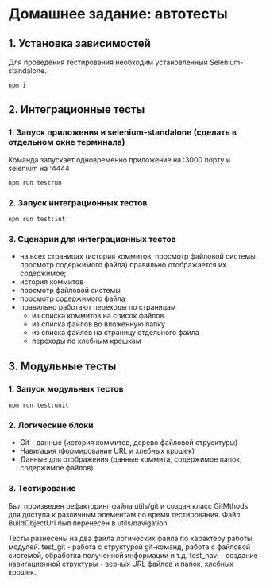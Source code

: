 # Домашнее задание: автотесты

## 1. Установка зависимостей 
Для проведения тестирования необходим установленный Selenium-standalone.
```
npm i
```

## 2. Интеграционные тесты

### 1. Запуск приложения и selenium-standalone (сделать в отдельном окне терминала)
Команда запускает одновременно приложение на :3000 порту и selenium на :4444
```
npm run testrun
```
### 2. Запуск интеграционных тестов
```
npm run test:int
```
### 3. Сценарии для интеграционных тестов

+ на всех страницах (история коммитов, просмотр файловой системы, просмотр содержимого файла) правильно отображается их содержимое;
 + история коммитов 
 + просмотр файловой системы
 + просмотр содержимого файла
+ правильно работают переходы по страницам
  + из списка коммитов на список файлов
  + из списка файлов во вложенную папку
  + из списка файлов на страницу отдельного файла
  + переходы по хлебным крошкам

## 3. Модульные тесты

### 1. Запуск модульных тестов
```
npm run test:unit
```
### 2. Логические блоки

- Git - данные (история коммитов, дерево файловой струектуры)
- Навигация (формирование URL и хлебных крошек)
- Данные для отображения (данные коммита, содержимое папок, содержимое файлов)

### 3. Тестирование 

Был произведен рефакторинг файла utils/git и создан класс GitMthods для доступа к различным элементам по время тестирования.
Файл BuildObjectUrl был перенесен в utils/navigation 

Тесты разнесены на два файла логических файла по характеру работы модулей. test_git - работа с структурой git-команд, работа с файловой системой, обработка полученной информации и т.д. test_navi - создание навигационной структуры - верных URL файлов и папок, хлебных крошек. 

